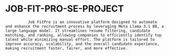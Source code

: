 # JOB-FIT-PRO-SE-PROJECT
              Job FitPro is an innovative platform designed to automate and enhance the recruitment process by leveraging Meta Llama 3.1 8B, a large language model. It streamlines resume filtering, candidate matching, and ranking, allowing companies to efficiently identify top talent while minimizing manual effort. The platform is tailored to improve accuracy, scalability, and the overall candidate experience, making recruitment faster, fairer, and more effective.
